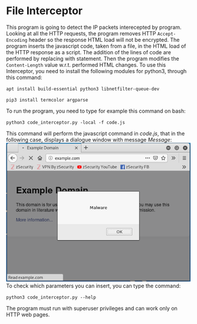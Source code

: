 # File Interceptor
This program is going to detect the IP packets interecepted by program. Looking at all the HTTP requests, the program removes HTTP <code>Accept-Encoding</code> header so the response HTML load will not be encrypted. The program inserts the javascript code, taken from a file, in the HTML load of the HTTP response as a script. The addition of the lines of code are performed by replacing <code></body></code> with <code><script>CODE</script></body></code> statement. Then the program modifies the <code>Content-Length</code> value w.r.t. performed HTML changes.
To use this Interceptor, you need to install the following modules for python3, through this command:
<pre lang="bash"><code>apt install build-essential python3 libnetfilter-queue-dev</code></pre>
<pre lang="bash"><code>pip3 install termcolor argparse</code></pre>
To run the program, you need to type for example this command on bash:
<pre lang="bash"><code>python3 code_interceptor.py -local -f code.js</code></pre>
This command will perform the javascript command in <i>code.js</i>, that in the following case, displays a dialogue window with message <i>Message</i>:<br>
<img src="output.png" width="500" alt="output"><br>
To check which parameters you can insert, you can type the command:
<pre lang="bash"><code>python3 code_interceptor.py --help </code></pre>
The program must run with superuser privileges and can work only on HTTP web pages.
